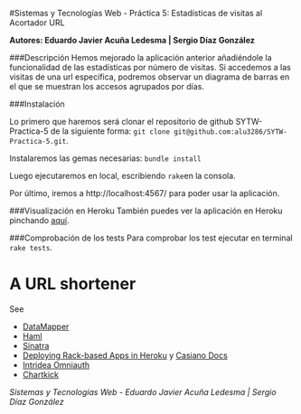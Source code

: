 #Sistemas y Tecnologías Web - Práctica 5: Estadísticas de visitas al Acortador URL

**Autores: Eduardo Javier Acuña Ledesma | Sergio Díaz González**


###Descripción
Hemos mejorado la aplicación anterior añadiéndole la funcionalidad de las estadísticas por número de visitas. Si accedemos a las visitas de una url específica, podremos observar un diagrama de barras en el que se muestran los accesos agrupados por días.

###Instalación

Lo primero que haremos será clonar el repositorio de github SYTW-Practica-5 de la siguiente forma: `git clone git@github.com:alu3286/SYTW-Practica-5.git`.

Instalaremos las gemas necesarias: `bundle install`

Luego ejecutaremos en local, escribiendo `rake`en la consola.

Por último, iremos a http://localhost:4567/ para poder usar la aplicación.


###Visualización en Heroku
También puedes ver la aplicación en Heroku pinchando [aquí](http://acortador-url-est.herokuapp.com/).

###Comprobación de los tests
Para comprobar los test ejecutar en terminal `rake tests`.


# A URL shortener

See

* [DataMapper](http://datamapper.org/getting-started.html)
* [Haml](http://haml.info/)
* [Sinatra](http://www.sinatrarb.com/)
* [Deploying Rack-based Apps in Heroku](https://devcenter.heroku.com/articles/rack) y [Casiano Docs](http://nereida.deioc.ull.es/~lpp/perlexamples/node483.html#section:herokupostgres)
* [Intridea Omniauth](https://github.com/intridea/omniauth)
* [Chartkick](https://github.com/ankane/chartkick)


*Sistemas y Tecnologías Web - Eduardo Javier Acuña Ledesma | Sergio Díaz González*

